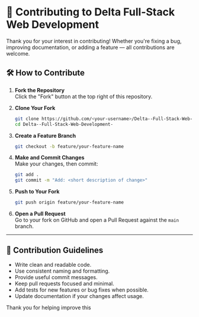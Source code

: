 # 🤝 Contributing to Delta Full-Stack Web Development

Thank you for your interest in contributing! Whether you're fixing a bug, improving documentation, or adding a feature — all contributions are welcome.

## 🛠 How to Contribute

1. **Fork the Repository**  
   Click the "Fork" button at the top right of this repository.

2. **Clone Your Fork**

   ```bash
   git clone https://github.com/<your-username>/Delta--Full-Stack-Web-Development-.git
   cd Delta--Full-Stack-Web-Development-
   ```

3. **Create a Feature Branch**

   ```bash
   git checkout -b feature/your-feature-name
   ```

4. **Make and Commit Changes**  
   Make your changes, then commit:

   ```bash
   git add .
   git commit -m "Add: <short description of change>"
   ```

5. **Push to Your Fork**

   ```bash
   git push origin feature/your-feature-name
   ```

6. **Open a Pull Request**  
   Go to your fork on GitHub and open a Pull Request against the `main` branch.

---

## 📌 Contribution Guidelines

- Write clean and readable code.
- Use consistent naming and formatting.
- Provide useful commit messages.
- Keep pull requests focused and minimal.
- Add tests for new features or bug fixes when possible.
- Update documentation if your changes affect usage.

Thank you for helping improve this

